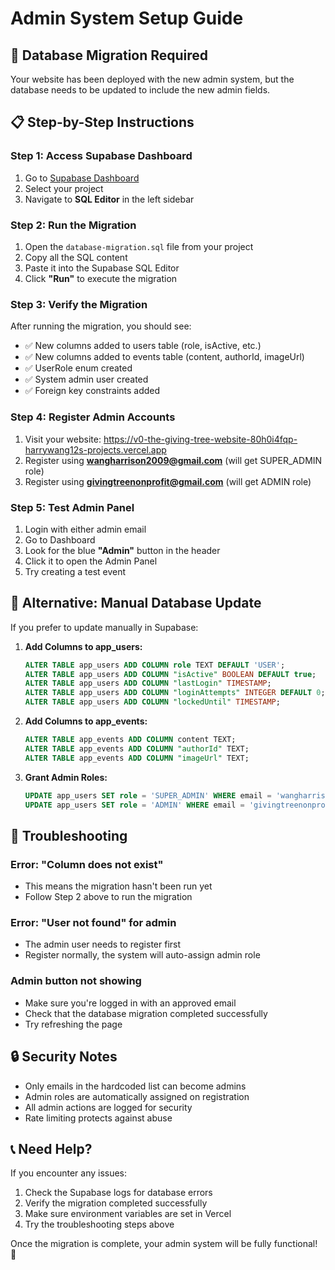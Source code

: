 # Admin System Setup Guide

## 🚨 Database Migration Required

Your website has been deployed with the new admin system, but the database needs to be updated to include the new admin fields.

## 📋 Step-by-Step Instructions

### Step 1: Access Supabase Dashboard
1. Go to [Supabase Dashboard](https://supabase.com/dashboard)
2. Select your project
3. Navigate to **SQL Editor** in the left sidebar

### Step 2: Run the Migration
1. Open the `database-migration.sql` file from your project
2. Copy all the SQL content
3. Paste it into the Supabase SQL Editor
4. Click **"Run"** to execute the migration

### Step 3: Verify the Migration
After running the migration, you should see:
- ✅ New columns added to users table (role, isActive, etc.)
- ✅ New columns added to events table (content, authorId, imageUrl)
- ✅ UserRole enum created
- ✅ System admin user created
- ✅ Foreign key constraints added

### Step 4: Register Admin Accounts
1. Visit your website: https://v0-the-giving-tree-website-80h0i4fqp-harrywang12s-projects.vercel.app
2. Register using **wangharrison2009@gmail.com** (will get SUPER_ADMIN role)
3. Register using **givingtreenonprofit@gmail.com** (will get ADMIN role)

### Step 5: Test Admin Panel
1. Login with either admin email
2. Go to Dashboard
3. Look for the blue **"Admin"** button in the header
4. Click it to open the Admin Panel
5. Try creating a test event

## 🔧 Alternative: Manual Database Update

If you prefer to update manually in Supabase:

1. **Add Columns to app_users:**
   ```sql
   ALTER TABLE app_users ADD COLUMN role TEXT DEFAULT 'USER';
   ALTER TABLE app_users ADD COLUMN "isActive" BOOLEAN DEFAULT true;
   ALTER TABLE app_users ADD COLUMN "lastLogin" TIMESTAMP;
   ALTER TABLE app_users ADD COLUMN "loginAttempts" INTEGER DEFAULT 0;
   ALTER TABLE app_users ADD COLUMN "lockedUntil" TIMESTAMP;
   ```

2. **Add Columns to app_events:**
   ```sql
   ALTER TABLE app_events ADD COLUMN content TEXT;
   ALTER TABLE app_events ADD COLUMN "authorId" TEXT;
   ALTER TABLE app_events ADD COLUMN "imageUrl" TEXT;
   ```

3. **Grant Admin Roles:**
   ```sql
   UPDATE app_users SET role = 'SUPER_ADMIN' WHERE email = 'wangharrison2009@gmail.com';
   UPDATE app_users SET role = 'ADMIN' WHERE email = 'givingtreenonprofit@gmail.com';
   ```

## 🚨 Troubleshooting

### Error: "Column does not exist"
- This means the migration hasn't been run yet
- Follow Step 2 above to run the migration

### Error: "User not found" for admin
- The admin user needs to register first
- Register normally, the system will auto-assign admin role

### Admin button not showing
- Make sure you're logged in with an approved email
- Check that the database migration completed successfully
- Try refreshing the page

## 🔒 Security Notes

- Only emails in the hardcoded list can become admins
- Admin roles are automatically assigned on registration
- All admin actions are logged for security
- Rate limiting protects against abuse

## 📞 Need Help?

If you encounter any issues:
1. Check the Supabase logs for database errors
2. Verify the migration completed successfully
3. Make sure environment variables are set in Vercel
4. Try the troubleshooting steps above

Once the migration is complete, your admin system will be fully functional! 🎉
